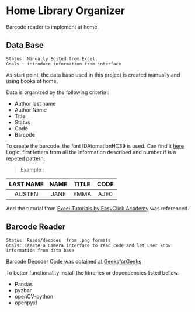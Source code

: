 # Home Library Organizer
Barcode reader to implement at home.

## Data Base
```
Status: Manually Edited from Excel. 
Goals : introduce information from interface
```

As start point, the data base used in this project is created manually and using books at home.

Data is organized by the following criteria :
* Author last name
* Author Name
* Title
* Status
* Code
* Barcode


To create the barcode, the font IDAtomationHC39 is used. Can find it [here](https://www.dafont.com/es/idautomationhc39m.font)
Logic: first letters from all the information described and number if is a repeted pattern.

> Example :

| LAST NAME  |    NAME   |   TITLE    |    CODE    |
| :---: | :---: | :---: | :---: |
| AUSTEN     |    JANE   |   EMMA     |    AJE0    |




And the tutorial from [Excel Tutorials by EasyClick Academy](https://www.youtube.com/watch?v=oOLDS5vo79I) was referenced. 


## Barcode Reader

```
Status: Reads/decodes  from .png formats
Goals: Create a Camera interface to read code and let user know information from data base
```

Barcode Decoder Code was obtained at [GeeksforGeeks](https://www.geeksforgeeks.org/how-to-make-a-barcode-reader-in-python/)

To better functionality install the libraries or dependencies listed bellow.

* Pandas
* pyzbar
* openCV-python
* openpyxl

  
